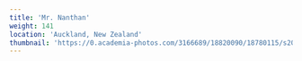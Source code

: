 ```yaml
---
title: 'Mr. Nanthan'
weight: 141
location: 'Auckland, New Zealand'
thumbnail: 'https://0.academia-photos.com/3166689/18820090/18780115/s200_k.kalyanasundaram.jpg'
---
```

